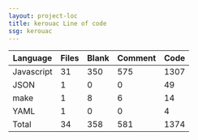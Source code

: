 ```yaml
---
layout: project-loc
title: kerouac Line of code
ssg: kerouac
---
```

<div class="table-responsive">
<table class="table">
<thead><tr>
<th>Language</th>
<th>Files</th>
<th>Blank</th>
<th>Comment</th>
<th>Code</th>
</tr></thead><tbody>
<tr><td>Javascript</td><td> 31</td><td> 350</td><td> 575</td><td> 1307</td></tr>
<tr><td>JSON</td><td> 1</td><td> 0</td><td> 0</td><td> 49</td></tr>
<tr><td>make</td><td> 1</td><td> 8</td><td> 6</td><td> 14</td></tr>
<tr><td>YAML</td><td> 1</td><td> 0</td><td> 0</td><td> 4</td></tr>
<tr><td>Total</td><td>34</td><td>358</td><td>581</td><td>1374</td></tr>
</tbody></table></div>
